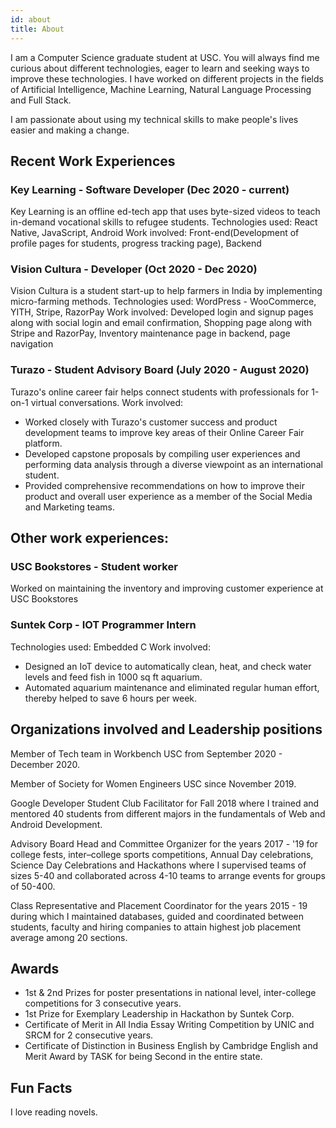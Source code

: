 ```yaml
---
id: about
title: About
---
```


I am a Computer Science graduate student at USC. You will always find me curious about different technologies, eager to learn and seeking ways to improve these technologies. I have worked on different projects in the fields of Artificial Intelligence, Machine Learning, Natural Language Processing and Full Stack.

I am passionate about using my technical skills to make people's lives easier and making a change.


## Recent Work Experiences
### Key Learning - Software Developer (Dec 2020 - current)
Key Learning is an offline ed-tech app that uses byte-sized videos to teach in-demand vocational skills to refugee students.
Technologies used: React Native, JavaScript, Android
Work involved: Front-end(Development of profile pages for students, progress tracking page), Backend

### Vision Cultura - Developer (Oct 2020 - Dec 2020)
Vision Cultura is a student start-up to help farmers in India by implementing micro-farming methods.
Technologies used: WordPress - WooCommerce, YITH, Stripe, RazorPay
Work involved: Developed login and signup pages along with social login and email confirmation, Shopping page along with Stripe and RazorPay, Inventory maintenance page in backend, page navigation

### Turazo - Student Advisory Board (July 2020 - August 2020)
Turazo's online career fair helps connect students with professionals for 1-on-1 virtual conversations.
Work involved:
- Worked closely with Turazo's customer success and product development teams to improve key areas of their Online Career Fair platform.
- Developed capstone proposals by compiling user experiences and performing data analysis through a diverse viewpoint as an international student.
- Provided comprehensive recommendations on how to improve their product and overall user experience as a member of the Social Media and Marketing teams.


## Other work experiences:
### USC Bookstores - Student worker
Worked on maintaining the inventory and improving customer experience at USC Bookstores

### Suntek Corp - IOT Programmer Intern
Technologies used: Embedded C
Work involved: 
- Designed an IoT device to automatically clean, heat, and check water levels and feed fish in 1000 sq ft aquarium.
- Automated aquarium maintenance and eliminated regular human effort, thereby helped to save 6 hours per week.


## Organizations involved and Leadership positions
Member of Tech team in Workbench USC from September 2020 - December 2020.

Member of Society for Women Engineers USC since November 2019.

Google Developer Student Club Facilitator for Fall 2018 where I trained and mentored 40 students from different majors in the fundamentals of Web and Android Development.

Advisory Board Head and Committee Organizer for the years 2017 - '19 for college fests, inter–college sports competitions, Annual Day celebrations, Science Day Celebrations and Hackathons where I supervised teams of sizes 5-40 and collaborated across 4-10 teams to arrange events for groups of 50-400.

Class Representative and Placement Coordinator for the years 2015 - 19 during which I maintained databases, guided and coordinated between students, faculty and hiring companies to attain highest job placement average among 20 sections.

## Awards
- 1st & 2nd Prizes for poster presentations in national level, inter-college competitions for 3 consecutive years.
- 1st Prize for Exemplary Leadership in Hackathon by Suntek Corp.
- Certificate of Merit in All India Essay Writing Competition by UNIC and SRCM for 2 consecutive years.
- Certificate of Distinction in Business English by Cambridge English and Merit Award by TASK for being Second in the entire state.


## Fun Facts
I love reading novels.




